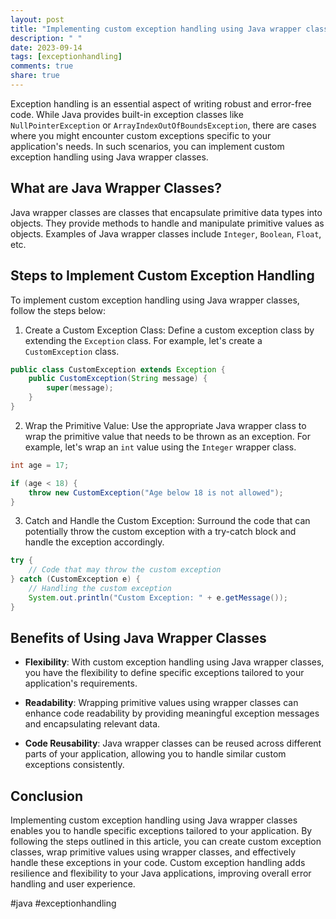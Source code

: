 ```yaml
---
layout: post
title: "Implementing custom exception handling using Java wrapper classes"
description: " "
date: 2023-09-14
tags: [exceptionhandling]
comments: true
share: true
---
```


Exception handling is an essential aspect of writing robust and error-free code. While Java provides built-in exception classes like `NullPointerException` or `ArrayIndexOutOfBoundsException`, there are cases where you might encounter custom exceptions specific to your application's needs. In such scenarios, you can implement custom exception handling using Java wrapper classes.

## What are Java Wrapper Classes?

Java wrapper classes are classes that encapsulate primitive data types into objects. They provide methods to handle and manipulate primitive values as objects. Examples of Java wrapper classes include `Integer`, `Boolean`, `Float`, etc.

## Steps to Implement Custom Exception Handling

To implement custom exception handling using Java wrapper classes, follow the steps below:

1. Create a Custom Exception Class: Define a custom exception class by extending the `Exception` class. For example, let's create a `CustomException` class.

```java
public class CustomException extends Exception {
    public CustomException(String message) {
        super(message);
    }
}
```

2. Wrap the Primitive Value: Use the appropriate Java wrapper class to wrap the primitive value that needs to be thrown as an exception. For example, let's wrap an `int` value using the `Integer` wrapper class.

```java
int age = 17;

if (age < 18) {
    throw new CustomException("Age below 18 is not allowed");
}
```

3. Catch and Handle the Custom Exception: Surround the code that can potentially throw the custom exception with a try-catch block and handle the exception accordingly.

```java
try {
    // Code that may throw the custom exception
} catch (CustomException e) {
    // Handling the custom exception
    System.out.println("Custom Exception: " + e.getMessage());
}
```

## Benefits of Using Java Wrapper Classes

- **Flexibility**: With custom exception handling using Java wrapper classes, you have the flexibility to define specific exceptions tailored to your application's requirements.

- **Readability**: Wrapping primitive values using wrapper classes can enhance code readability by providing meaningful exception messages and encapsulating relevant data.

- **Code Reusability**: Java wrapper classes can be reused across different parts of your application, allowing you to handle similar custom exceptions consistently.

## Conclusion

Implementing custom exception handling using Java wrapper classes enables you to handle specific exceptions tailored to your application. By following the steps outlined in this article, you can create custom exception classes, wrap primitive values using wrapper classes, and effectively handle these exceptions in your code. Custom exception handling adds resilience and flexibility to your Java applications, improving overall error handling and user experience.

#java #exceptionhandling